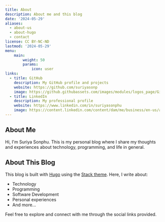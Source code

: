 ```yaml
---
title: About
description: About me and this blog
date: '2024-05-29'
aliases:
  - about-us
  - about-hugo
  - contact
license: CC BY-NC-ND
lastmod: '2024-05-29'
menu:
    main: 
        weight: 50
        params:
            icon: user
links:
  - title: GitHub
    description: My GitHub profile and projects
    website: https://github.com/suriyasonp
    image: https://github.githubassets.com/images/modules/logos_page/GitHub-Mark.png
  - title: LinkedIn
    description: My professional profile
    website: https://www.linkedin.com/in/suriyasonphu
    image: https://content.linkedin.com/content/dam/me/business/en-us/amp/brand-site/v2/bg/LI-Bug.svg.original.svg
---
```


## About Me

Hi, I'm Suriya Sonphu. This is my personal blog where I share my thoughts and experiences about technology, programming, and life in general.

## About This Blog

This blog is built with [Hugo](https://gohugo.io/) using the [Stack theme](https://github.com/CaiJimmy/hugo-theme-stack/). Here, I write about:

- Technology
- Programming
- Software Development
- Personal experiences
- And more...

Feel free to explore and connect with me through the social links provided. 